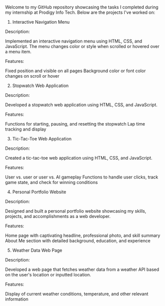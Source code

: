 
Welcome to my GitHub repository showcasing the tasks I completed during my internship at Prodigy Info Tech. Below are the projects I've worked on:

1. Interactive Navigation Menu

Description: 

Implemented an interactive navigation menu using HTML, CSS, and JavaScript. The menu changes color or style when scrolled or hovered over a menu item.

Features:

Fixed position and visible on all pages
Background color or font color changes on scroll or hover

2. Stopwatch Web Application
   
Description:

Developed a stopwatch web application using HTML, CSS, and JavaScript.

Features:

Functions for starting, pausing, and resetting the stopwatch
Lap time tracking and display

3. Tic-Tac-Toe Web Application
   
Description:

Created a tic-tac-toe web application using HTML, CSS, and JavaScript.

Features:

User vs. user or user vs. AI gameplay
Functions to handle user clicks, track game state, and check for winning conditions

4. Personal Portfolio Website
   
Description:

Designed and built a personal portfolio website showcasing my skills, projects, and accomplishments as a web developer.

Features:

Home page with captivating headline, professional photo, and skill summary
About Me section with detailed background, education, and experience

5. Weather Data Web Page
   
Description:

Developed a web page that fetches weather data from a weather API based on the user's location or inputted location.

Features:

Display of current weather conditions, temperature, and other relevant information
